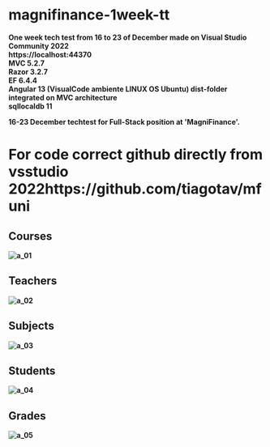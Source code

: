 # magnifinance-1week-tt
<b>One week tech test from 16 to 23 of December made on Visual Studio Community 2022</b>
<br ><b>https://localhost:44370
<br >MVC 5.2.7
<br >Razor 3.2.7
<br >EF 6.4.4
<br >Angular 13 (VisualCode ambiente LINUX OS Ubuntu) dist-folder integrated on MVC architecture
<br >sqllocaldb 11

16-23 December techtest for Full-Stack position at 'MagniFinance'.

  <h1><b>For code correct github directly from vsstudio 2022</b>https://github.com/tiagotav/mfuni</h1>
  
<h2>Courses</h2>

![a_01](https://user-images.githubusercontent.com/94993116/147297677-48fcad59-6b52-44a0-b143-e1dc66300dec.jpg)

<h2>Teachers</h2>

![a_02](https://user-images.githubusercontent.com/94993116/147297678-060872af-02ec-4fe1-b334-020fd8fba1c6.jpg)

<h2>Subjects</h2>

![a_03](https://user-images.githubusercontent.com/94993116/147297681-50dc5930-aed7-4c9d-b522-a9cefb979b80.jpg)

<h2>Students</h2>

![a_04](https://user-images.githubusercontent.com/94993116/147297684-623aaa71-178c-4284-807d-0a28d6700adf.png)

<h2>Grades</h2>

![a_05](https://user-images.githubusercontent.com/94993116/147297688-61a313f7-0656-4282-821a-d1b8c063aebc.jpg)
